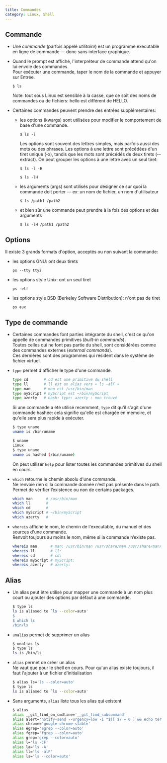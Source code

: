 ```yaml
---
title: Commandes
category: Linux, Shell
---
```


## Commande

* Une *commande* (parfois appelé *utilitaire*) est un programme executable en ligne de commande — donc sans interface graphique.

* Quand le prompt est affiché, l'interpréteur de commande attend qu'on lui envoie des commandes.   
  Pour exécuter une commande, taper le nom de la commande et appuyer sur Entrée.

  ```
  $ ls
  ```

  Note: tout sous Linux est sensible à la casse, que ce soit des noms de commandes ou de fichiers: hello est différent de HELLO.

* Certaines commandes peuvent prendre des entrées supplémentaires:

  - les options (kwargs) sont utilisées pour modifier le comportement de base d'une commande.

    ```
    $ ls -l
    ```

    Les options sont souvent des lettres simples, mais parfois aussi des mots ou des phrases. Les options à une lettre sont précédées d'un tiret unique (-x), tandis que les mots sont précédés de deux tirets (--extract). On peut grouper les options à une lettre avec un seul tiret:

    ```
    $ ls -l -H

    $ ls -lH
    ```

  - les arguments (args) sont utilisés pour désigner ce sur quoi la commande doit porter — ex: un nom de fichier, un nom d'utilisateur

    ```
    $ ls /path1 /path2
    ```

  - et bien sûr une commande peut prendre à la fois des options et des arguments

    ```
    $ ls -lH /path1 /path2
    ```

## Options

Il existe 3 grands formats d'option, acceptés ou non suivant la commande:

* les options GNU: ont deux tirets

  ```
  ps --tty tty2
  ```

* les options style Unix: ont un seul tiret

  ```
  ps -elf
  ```

* les options style BSD (Berkeley Software Distribution): n'ont pas de tiret

  ```
  ps aux
  ```

## Type de commande

* Certaines commandes font parties intégrante du shell, c'est ce qu'on appelle de commandes primitives (*built-in commands*).  
  Toutes celles qui ne font pas partie du shell, sont considérées comme des commandes externes (*external commands*).  
  Ces dernières sont des programmes qui résident dans le système de fichier virtuel.

* `type` permet d'afficher le type d'une commande.
  
  ``` bash
  type cd       # cd est une primitive du shell
  type ll       # ll est un alias vers « ls -alF »
  type man      # man est /usr/bin/man
  type myScript # myScript est ~/bin/myScript
  type azerty   # bash: type: azerty : non trouvé
  ```

  Si une commande a été utilisé recemment, `type` dit qu'il s'agit d'une commande hashée: cela signifie qu'elle est chargée en mémoire, et qu'elle sera plus rapide à exécuter.

  ``` bash
  $ type uname
  uname is /bin/uname

  $ uname
  Linux
  $ type uname
  uname is hashed (/bin/uname)
  ```

  On peut utiliser `help` pour lister toutes les commandes primitives du shell en cours.

* `which` retourne le chemin absolu d'une commande.  
  Ne renvoie rien si la commande donnée n’est pas présente dans le path.  
  Permet de vérifier l’existence ou non de certains packages.

  ``` bash
  which man      # /usr/bin/man
  which ll       #
  which cd       #
  which myScript # ~/bin/myScript
  which azerty   # 
  ```

* `whereis` affiche le nom, le chemin de l'executable, du manuel et des sources d'une commande.  
  Renvoit toujours au moins le nom, même si la commande n’existe pas.

  ``` bash
  whereis man      # man: /usr/bin/man /usr/share/man /usr/share/man/man1/man.1.gz
  whereis ll       # ll:
  whereis cd       # cd:
  whereis myScript # myScript:
  whereis azerty   # azerty:
  ```

## Alias

* Un alias peut être utilisé pour mapper une commande à un nom plus court ou ajouter des options par défaut à une commande.

  ``` bash
  $ type ls
  ls is aliased to `ls --color=auto'
  $
  $ which ls
  /bin/ls
  ```

* `unalias` permet de supprimer un alias

  ``` bash
  $ unalias ls
  $ type ls
  ls is /bin/ls
  ```

* `alias` permet de créer un alias  
  Ne vaut que pour le shell en cours. Pour qu'un alias existe toujours, il faut l'ajouter à un fichier d'initialisation

  ``` bash
  $ alias ls='ls --color=auto'
  $ type ls
  ls is aliased to `ls --color=auto'
  ```

* Sans arguments, `alias` liste tous les alias qui existent

  ``` bash
  $ alias
  alias __git_find_on_cmdline='__git_find_subcommand'
  alias alert='notify-send --urgency=low -i "$([ $? = 0 ] && echo terminal || echo error)" "$(history|tail -n1|sed -e '\''s/^\s*[0-9]\+\s*//;s/[;&|]\s*alert$//'\'')"'
  alias chrome='google-chrome-stable'
  alias egrep='egrep --color=auto'
  alias fgrep='fgrep --color=auto'
  alias grep='grep --color=auto'
  alias l='ls -CF'
  alias la='ls -A'
  alias ll='ls -alF'
  alias ls='ls --color=auto'
  ```

